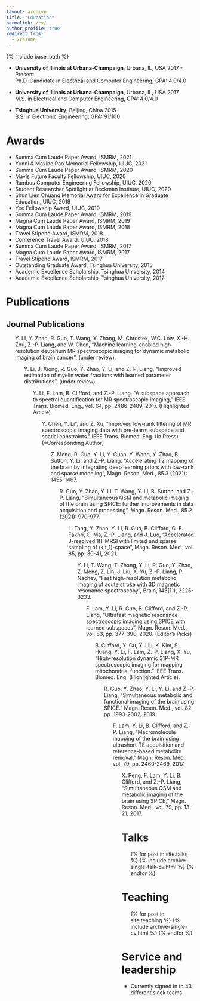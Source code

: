 ```yaml
---
layout: archive
title: "Education"
permalink: /cv/
author_profile: true
redirect_from:
  - /resume
---
```


{% include base_path %}

* **University of Illinois at Urbana-Champaign**, Urbana, IL, USA         2017 - Present\
  Ph.D. Candidate in Electrical and Computer Engineering, GPA: 4.0/4.0

* **University of Illinois at Urbana-Champaign**, Urbana, IL, USA         2017\
  M.S. in Electrical and Computer Engineering, GPA: 4.0/4.0

* **Tsinghua University**, Beijing, China                                 2015\
  B.S. in Electronic Engineering, GPA: 91/100

Awards
======
* Summa Cum Laude Paper Award, ISMRM,                                                    2021
* Yunni & Maxine Pao Memorial Fellowship, UIUC,                                          2021
* Summa Cum Laude Paper Award, ISMRM,                                                    2020
* Mavis Future Faculty Fellowship, UIUC,                                                 2020
* Rambus Computer Engineering Fellowship, UIUC,                                          2020
* Student Researcher Spotlight at Beckman Institute, UIUC,                               2020
* Shun Lien Chuang Memorial Award for Excellence in Graduate Education, UIUC,            2019
* Yee Fellowship Award, UIUC,                                                            2019
* Summa Cum Laude Paper Award, ISMRM,                                                    2019
* Magna Cum Laude Paper Award, ISMRM,                                                    2019
* Magna Cum Laude Paper Award, ISMRM,                                                    2018
* Travel Stipend Award, ISMRM,                                                           2018
* Conference Travel Award, UIUC,                                                         2018
* Summa Cum Laude Paper Award, ISMRM,                                                    2017
* Magna Cum Laude Paper Award, ISMRM,                                                    2017
* Travel Stipend Award, ISMRM,                                                           2017
* Outstanding Graduate Award, Tsinghua University,                                       2015
* Academic Excellence Scholarship, Tsinghua University,                                  2014
* Academic Excellence Scholarship, Tsinghua University,                                  2012

 
Publications
======
## Journal Publications
<ul>Y. Li, Y. Zhao, R. Guo, T. Wang, Y. Zhang, M. Chrostek, W.C. Low, X.-H. Zhu, Z.-P. Liang, and W. Chen, “Machine learning-enabled high-resolution deuterium MR spectroscopic imaging for dynamic metabolic imaging of brain cancer”, (under review).</ur>
<ul>Y. Li, J. Xiong, R. Guo, Y. Zhao, Y. Li, and Z.-P. Liang, “Improved estimation of myelin water fractions with learned parameter distributions”, (under review).</ur>
<ul>Y. Li, F. Lam, B. Clifford, and Z.-P. Liang, “A subspace approach to spectral quantification for MR spectroscopic imaging,” IEEE Trans. Biomed. Eng., vol. 64, pp. 2486-2489, 2017. (Highlighted Article)</ur>
<ul>Y. Chen, Y. Li*, and Z. Xu, “Improved low-rank filtering of MR spectroscopic imaging data with pre-learnt subspace and spatial constraints." IEEE Trans. Biomed. Eng. (In Press). (*Corresponding Author)</ur>  
<ul>Z. Meng, R. Guo, Y. Li, Y. Guan, Y. Wang, Y. Zhao, B. Sutton, Y. Li, and Z.-P. Liang, “Accelerating T2 mapping of the brain by integrating deep learning priors with low‐rank and sparse modeling”, Magn. Reson. Med., 85.3 (2021): 1455-1467.</ur>
<ul>R. Guo, Y. Zhao, Y. Li, T. Wang, Y. Li, B. Sutton, and Z.-P. Liang, “Simultaneous QSM and metabolic imaging of the brain using SPICE: further improvements in data acquisition and processing”, Magn. Reson. Med., 85.2 (2021): 970-977.</ur>
<ul>L. Tang, Y. Zhao, Y. Li, R. Guo, B. Clifford, G. E. Fakhri, C. Ma, Z.-P. Liang, and J. Luo, “Accelerated J-resolved 1H-MRSI with limited and sparse sampling of (k,t_1)-space”, Magn. Reson. Med., vol. 85, pp. 30-41, 2021.</ur>
<ul>Y. Li, T. Wang, T. Zhang, Y. Li, R. Guo, Y. Zhao, Z. Meng, Z. Lin, J. Liu, X. Yu, Z.-P. Liang, P. Nachev, “Fast high-resolution metabolic imaging of acute stroke with 3D magnetic resonance spectroscopy”, Brain, 143(11), 3225-3233.</ur>
<ul>F. Lam, Y. Li, R. Guo, B. Clifford, and Z.-P. Liang, “Ultrafast magnetic resonance spectroscopic imaging using SPICE with learned subspaces”, Magn. Reson. Med., vol. 83, pp. 377-390, 2020. (Editor’s Picks)</ur>
<ul>B. Clifford, Y. Gu, Y. Liu, K. Kim, S. Huang, Y. Li, F. Lam, Z.-P. Liang, X. Yu, “High-resolution dynamic 31P-MR spectroscopic imaging for mapping mitochondrial function.” IEEE Trans. Biomed. Eng. (Highlighted Article).</ur>
<ul>R. Guo, Y. Zhao, Y. Li, Y. Li, and Z.‐P. Liang, “Simultaneous metabolic and functional imaging of the brain using SPICE.” Magn. Reson. Med., vol. 82, pp. 1993-2002, 2019.</ur>
<ul>F. Lam, Y. Li, B. Clifford, and Z.-P. Liang, “Macromolecule mapping of the brain using ultrashort-TE acquisition and reference-based metabolite removal,” Magn. Reson. Med., vol. 79, pp. 2460-2469, 2017.</ur>
<ul>X. Peng, F. Lam, Y. Li, B. Clifford, and Z.-P. Liang, “Simultaneous QSM and metabolic imaging of the brain using SPICE,” Magn. Reson. Med., vol. 79, pp. 13-21, 2017.</ur>

  
Talks
======
  <ul>{% for post in site.talks %}
    {% include archive-single-talk-cv.html %}
  {% endfor %}</ul>
  
Teaching
======
  <ul>{% for post in site.teaching %}
    {% include archive-single-cv.html %}
  {% endfor %}</ul>
  
Service and leadership
======
* Currently signed in to 43 different slack teams
